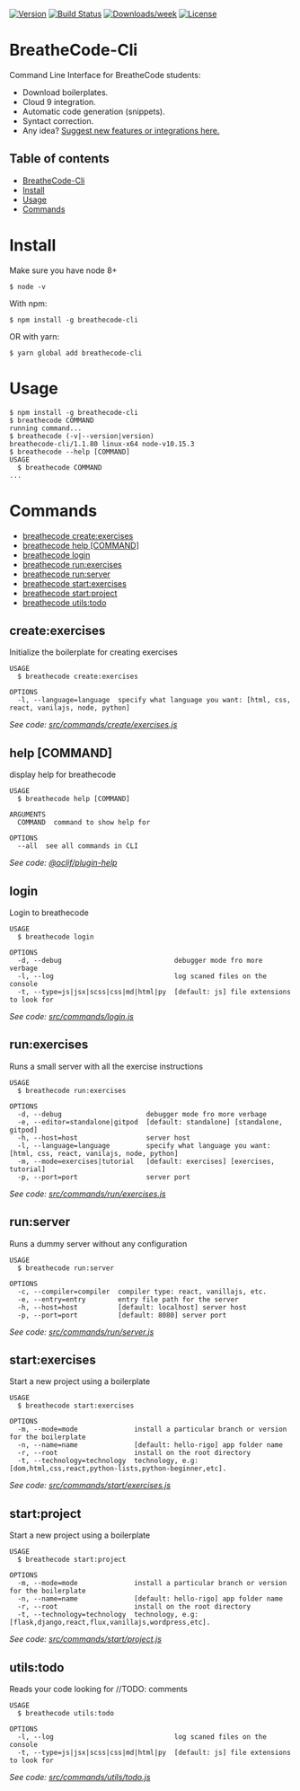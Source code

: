 [![Version](https://img.shields.io/npm/v/@breathecode/breathecode-cli.svg)](https://npmjs.org/package/breathecode-cli)
[![Build Status](https://travis-ci.org/breatheco-de/breathecode-cli.svg?branch=master)](https://travis-ci.org/breatheco-de/breathecode-cli)
[![Downloads/week](https://img.shields.io/npm/dw/@breathecode/breathecode-cli.svg)](https://npmjs.org/package/breathecode-cli)
[![License](https://img.shields.io/npm/l/@breathecode/breathecode-cli.svg)](https://github.com/Techniv/Licenses-for-GitHub/tree/master/GNU-GPL)
# BreatheCode-Cli

Command Line Interface for BreatheCode students:
- Download boilerplates.
- Cloud 9 integration.
- Automatic code generation (snippets).
- Syntact correction.
- Any idea? [Suggest new features or integrations here.](https://github.com/breatheco-de/breathecode-cli/issues/new)

## Table of contents

<!-- toc -->
* [BreatheCode-Cli](#breathe-code-cli)
* [Install](#install)
* [Usage](#usage)
* [Commands](#commands)
<!-- tocstop -->
<!-- install -->
# Install

Make sure you have node 8+
```
$ node -v
```
With npm:
```
$ npm install -g breathecode-cli
```
OR with yarn:
```
$ yarn global add breathecode-cli
```

<!-- installstop -->
<!-- usage -->
# Usage

```sh-session
$ npm install -g breathecode-cli
$ breathecode COMMAND
running command...
$ breathecode (-v|--version|version)
breathecode-cli/1.1.80 linux-x64 node-v10.15.3
$ breathecode --help [COMMAND]
USAGE
  $ breathecode COMMAND
...
```
<!-- usagestop -->
<!-- commands -->
# Commands

* [breathecode create:exercises](#createexercises)
* [breathecode help [COMMAND]](#help-command)
* [breathecode login](#login)
* [breathecode run:exercises](#runexercises)
* [breathecode run:server](#runserver)
* [breathecode start:exercises](#startexercises)
* [breathecode start:project](#startproject)
* [breathecode utils:todo](#utilstodo)
## create:exercises

Initialize the boilerplate for creating exercises

```
USAGE
  $ breathecode create:exercises

OPTIONS
  -l, --language=language  specify what language you want: [html, css, react, vanilajs, node, python]
```

_See code: [src/commands/create/exercises.js](https://github.com/breatheco-de/breathecode-cli/blob/v1.1.80/src/commands/create/exercises.js)_

## help [COMMAND]

display help for breathecode

```
USAGE
  $ breathecode help [COMMAND]

ARGUMENTS
  COMMAND  command to show help for

OPTIONS
  --all  see all commands in CLI
```

_See code: [@oclif/plugin-help](https://github.com/oclif/plugin-help/blob/v1.1.6/src/commands/help.ts)_

## login

Login to breathecode

```
USAGE
  $ breathecode login

OPTIONS
  -d, --debug                            debugger mode fro more verbage
  -l, --log                              log scaned files on the console
  -t, --type=js|jsx|scss|css|md|html|py  [default: js] file extensions to look for
```

_See code: [src/commands/login.js](https://github.com/breatheco-de/breathecode-cli/blob/v1.1.80/src/commands/login.js)_

## run:exercises

Runs a small server with all the exercise instructions

```
USAGE
  $ breathecode run:exercises

OPTIONS
  -d, --debug                     debugger mode fro more verbage
  -e, --editor=standalone|gitpod  [default: standalone] [standalone, gitpod]
  -h, --host=host                 server host
  -l, --language=language         specify what language you want: [html, css, react, vanilajs, node, python]
  -m, --mode=exercises|tutorial   [default: exercises] [exercises, tutorial]
  -p, --port=port                 server port
```

_See code: [src/commands/run/exercises.js](https://github.com/breatheco-de/breathecode-cli/blob/v1.1.80/src/commands/run/exercises.js)_

## run:server

Runs a dummy server without any configuration

```
USAGE
  $ breathecode run:server

OPTIONS
  -c, --compiler=compiler  compiler type: react, vanillajs, etc.
  -e, --entry=entry        entry file path for the server
  -h, --host=host          [default: localhost] server host
  -p, --port=port          [default: 8080] server port
```

_See code: [src/commands/run/server.js](https://github.com/breatheco-de/breathecode-cli/blob/v1.1.80/src/commands/run/server.js)_

## start:exercises

Start a new project using a boilerplate

```
USAGE
  $ breathecode start:exercises

OPTIONS
  -m, --mode=mode              install a particular branch or version for the boilerplate
  -n, --name=name              [default: hello-rigo] app folder name
  -r, --root                   install on the root directory
  -t, --technology=technology  technology, e.g: [dom,html,css,react,python-lists,python-beginner,etc].
```

_See code: [src/commands/start/exercises.js](https://github.com/breatheco-de/breathecode-cli/blob/v1.1.80/src/commands/start/exercises.js)_

## start:project

Start a new project using a boilerplate

```
USAGE
  $ breathecode start:project

OPTIONS
  -m, --mode=mode              install a particular branch or version for the boilerplate
  -n, --name=name              [default: hello-rigo] app folder name
  -r, --root                   install on the root directory
  -t, --technology=technology  technology, e.g: [flask,django,react,flux,vanillajs,wordpress,etc].
```

_See code: [src/commands/start/project.js](https://github.com/breatheco-de/breathecode-cli/blob/v1.1.80/src/commands/start/project.js)_

## utils:todo

Reads your code looking for //TODO: comments

```
USAGE
  $ breathecode utils:todo

OPTIONS
  -l, --log                              log scaned files on the console
  -t, --type=js|jsx|scss|css|md|html|py  [default: js] file extensions to look for
```

_See code: [src/commands/utils/todo.js](https://github.com/breatheco-de/breathecode-cli/blob/v1.1.80/src/commands/utils/todo.js)_
<!-- commandsstop -->
